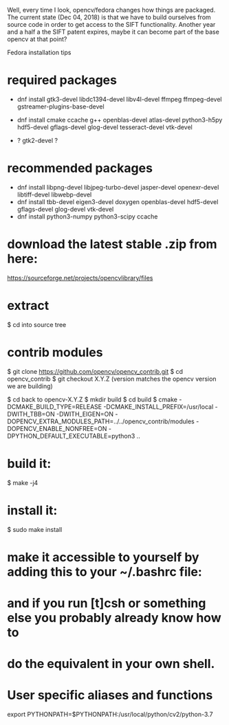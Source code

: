 Well, every time I look, opencv/fedora changes how things are
packaged.  The current state (Dec 04, 2018) is that we have to build
ourselves from source code in order to get access to the SIFT
functionality.  Another year and a half a the SIFT patent expires,
maybe it can become part of the base opencv at that point?

Fedora installation tips

# required packages

  - dnf install gtk3-devel libdc1394-devel libv4l-devel ffmpeg ffmpeg-devel gstreamer-plugins-base-devel
  - dnf install cmake ccache g++ openblas-devel atlas-devel python3-h5py hdf5-devel gflags-devel glog-devel tesseract-devel vtk-devel

  - ? gtk2-devel ?

# recommended packages

  - dnf install libpng-devel libjpeg-turbo-devel jasper-devel openexr-devel libtiff-devel libwebp-devel
  - dnf install tbb-devel eigen3-devel doxygen openblas-devel hdf5-devel gflags-devel glog-devel vtk-devel
  - dnf install python3-numpy python3-scipy ccache

# download the latest stable .zip from here:

  https://sourceforge.net/projects/opencvlibrary/files

# extract
$ cd into source tree

# contrib modules
$ git clone https://github.com/opencv/opencv_contrib.git
$ cd opencv_contrib
$ git checkout X.Y.Z (version matches the opencv version we are building)

$ cd back to opencv-X.Y.Z
$ mkdir build
$ cd build
$ cmake -DCMAKE_BUILD_TYPE=RELEASE -DCMAKE_INSTALL_PREFIX=/usr/local -DWITH_TBB=ON -DWITH_EIGEN=ON -DOPENCV_EXTRA_MODULES_PATH=../../opencv_contrib/modules -DOPENCV_ENABLE_NONFREE=ON -DPYTHON_DEFAULT_EXECUTABLE=python3 ..

# build it:
$ make -j4

# install it:
$ sudo make install

# make it accessible to yourself by adding this to your ~/.bashrc file:
# and if you run [t]csh or something else you probably already know how to
# do the equivalent in your own shell.

  # User specific aliases and functions
  export PYTHONPATH=$PYTHONPATH:/usr/local/python/cv2/python-3.7

